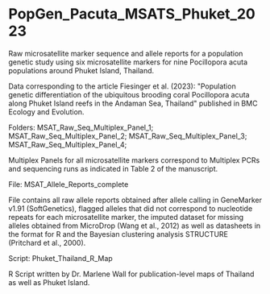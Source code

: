 # PopGen_Pacuta_MSATS_Phuket_2023

Raw microsatellite marker sequence and allele reports for a population genetic study using six microsatellite markers for nine Pocillopora acuta populations around Phuket Island, Thailand.

Data corresponding to the article Fiesinger et al. (2023): "Population genetic differentiation of the ubiquitous brooding coral Pocillopora acuta along Phuket Island reefs in the Andaman Sea, Thailand" published in BMC Ecology and Evolution.

Folders:
MSAT_Raw_Seq_Multiplex_Panel_1;
MSAT_Raw_Seq_Multiplex_Panel_2;
MSAT_Raw_Seq_Multiplex_Panel_3;
MSAT_Raw_Seq_Multiplex_Panel_4;

Multiplex Panels for all microsatellite markers correspond to Multiplex PCRs and sequencing runs as indicated in Table 2 of the manuscript.

File:
MSAT_Allele_Reports_complete

File contains all raw allele reports obtained after allele calling in GeneMarker v1.91 (SoftGenetics), flagged alleles that did not correspond to nucleotide repeats for each microsatellite marker, the imputed dataset for missing alleles obtained from MicroDrop (Wang et al., 2012) as well as datasheets in the format for R and the Bayesian clustering analysis STRUCTURE (Pritchard et al., 2000).

Script:
Phuket_Thailand_R_Map

R Script written by Dr. Marlene Wall for publication-level maps of Thailand as well as Phuket Island.



